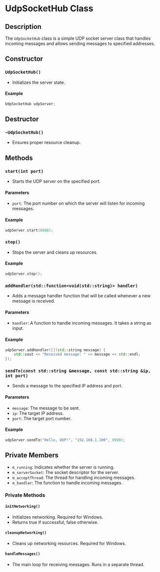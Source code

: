 # UdpSocketHub Class

## Description

The `UdpSocketHub` class is a simple UDP socket server class that handles incoming messages and allows sending messages to specified addresses.

## Constructor

### `UdpSocketHub()`

- Initializes the server state.

#### Example

```cpp
UdpSocketHub udpServer;
```

## Destructor

### `~UdpSocketHub()`

- Ensures proper resource cleanup.

## Methods

### `start(int port)`

- Starts the UDP server on the specified port.

#### Parameters

- `port`: The port number on which the server will listen for incoming messages.

#### Example

```cpp
udpServer.start(8888);
```

### `stop()`

- Stops the server and cleans up resources.

#### Example

```cpp
udpServer.stop();
```

### `addHandler(std::function<void(std::string)> handler)`

- Adds a message handler function that will be called whenever a new message is received.

#### Parameters

- `handler`: A function to handle incoming messages. It takes a string as input.

#### Example

```cpp
udpServer.addHandler([](std::string message) {
    std::cout << "Received message: " << message << std::endl;
});
```

### `sendTo(const std::string &message, const std::string &ip, int port)`

- Sends a message to the specified IP address and port.

#### Parameters

- `message`: The message to be sent.
- `ip`: The target IP address.
- `port`: The target port number.

#### Example

```cpp
udpServer.sendTo("Hello, UDP!", "192.168.1.100", 9999);
```

## Private Members

- `m_running`: Indicates whether the server is running.
- `m_serverSocket`: The socket descriptor for the server.
- `m_acceptThread`: The thread for handling incoming messages.
- `m_handler`: The function to handle incoming messages.

### Private Methods

#### `initNetworking()`

- Initializes networking. Required for Windows.
- Returns true if successful, false otherwise.

#### `cleanupNetworking()`

- Cleans up networking resources. Required for Windows.

#### `handleMessages()`

- The main loop for receiving messages. Runs in a separate thread.
